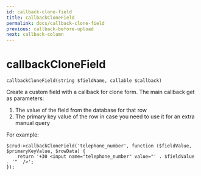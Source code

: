 ```yaml
---
id: callback-clone-field
title: callbackCloneField
permalink: docs/callback-clone-field
previous: callback-before-upload
next: callback-column
---
```


# callbackCloneField


<pre><code class="language-php">callbackCloneField(string $fieldName, callable $callback)</code></pre>
Create a custom field with a callback for clone form. The main callback get as parameters: 

<ol>
	<li>The value of the field from the database for that row</li>
	<li>The primary key value of the row in case you need to use it for an extra manual query</li>
</ol>

For example:
<pre><code class="language-php">$crud->callbackCloneField('telephone_number', function ($fieldValue, $primaryKeyValue, $rowData) {
    return '+30 &lt;input name="telephone_number" value="' . $fieldValue . '"  /&gt;';
});</code></pre>